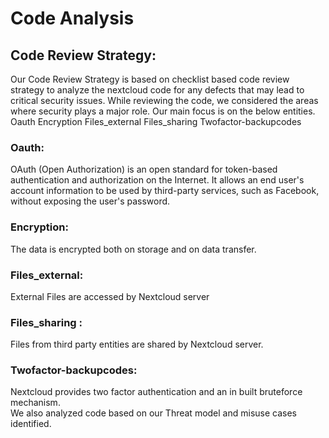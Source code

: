 
# Code Analysis
## Code Review Strategy:
Our Code Review Strategy is based on checklist based code review strategy to analyze the nextcloud code for any defects that may lead to critical security issues. While reviewing the code, we considered the areas where security plays a major role. Our main focus is on the below entities.
Oauth
Encryption
Files_external
Files_sharing
Twofactor-backupcodes
### Oauth: 
OAuth (Open Authorization) is an open standard for token-based authentication and authorization on the Internet. It allows an end user's account information to be used by third-party services, such as Facebook, without exposing the user's password.
### Encryption:
The data is encrypted both on storage and on data transfer.
### Files_external:
External Files are accessed by Nextcloud server
### Files_sharing :
Files from third party entities are shared by Nextcloud server.
### Twofactor-backupcodes:
Nextcloud provides two factor authentication and an in built bruteforce mechanism.<br/>
We also analyzed code based on our Threat model and misuse cases identified.
